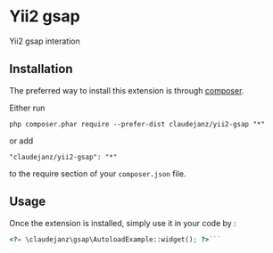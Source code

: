 Yii2 gsap
=========
Yii2 gsap interation

Installation
------------

The preferred way to install this extension is through [composer](http://getcomposer.org/download/).

Either run

```
php composer.phar require --prefer-dist claudejanz/yii2-gsap "*"
```

or add

```
"claudejanz/yii2-gsap": "*"
```

to the require section of your `composer.json` file.


Usage
-----

Once the extension is installed, simply use it in your code by  :

```php
<?= \claudejanz\gsap\AutoloadExample::widget(); ?>```